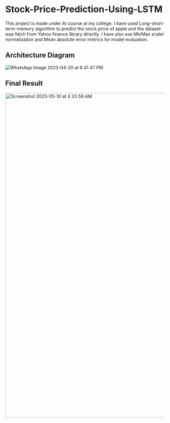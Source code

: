 # Stock-Price-Prediction-Using-LSTM
This project is made under AI course at my college. 
I have used Long-short-term-memory algorithm to predict the stock price of apple and the dataset was fetch from Yahoo finance library directly.
I have also use MinMax scaler normalization and Mean absolute error metrics for model evaluation.

## Architecture Diagram
![WhatsApp Image 2023-04-20 at 6 41 47 PM](https://user-images.githubusercontent.com/95336274/234176566-dd25496e-ee85-4fe9-a83d-82ad34dd3a7f.jpeg)

## Final Result
<img width="1028" alt="Screenshot 2023-05-10 at 4 33 59 AM" src="https://github.com/034adarsh/Stock-Price-Prediction-Using-LSTM/assets/95336274/2590dc7b-29bb-45ae-b0a2-1bf869db0125">
